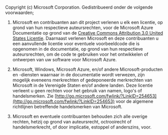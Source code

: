 ﻿Copyright (c) Microsoft Corporation.  Gedistribueerd onder de volgende voorwaarden;
 
1. Microsoft en contribuanten aan dit project verlenen u elk een licentie, op grond van hun respectieve auteursrechten, voor de Microsoft Azure Documentatie op grond van de [Creative Commons Attribution 3.0 United States Licentie](http://creativecommons.org/licenses/by/3.0/us/legalcode).  Daarnaast verlenen Microsoft en deze contribuanten u een aanvullende licentie voor eventuele voorbeeldcode die is opgenomen in de documentatie, op grond van hun respectieve auteursrechten, om de code te gebruiken voor het ontwikkelen of ontwerpen van uw software voor Microsoft Azure.
 
2.  Microsoft, Windows, Microsoft Azure, en/of andere Microsoft-producten en -diensten waarnaar in de documentatie wordt verwezen, zijn mogelijk eveneens merkrechten of gedeponeerde merkrechten van Microsoft in de Verenigde Staten en/of andere landen. Deze licentie verleent u geen rechten voor het gebruik van namen, logo's of handelsmerken. Zie [http://go.microsoft.com/fwlink/?LinkID=254653](http://go.microsoft.com/fwlink/?LinkID=254653) voor de algemene richtlijnen betreffende handelsmerken van Microsoft.
 
3.  Microsoft en eventuele contribuanten behouden zich alle overige rechten, hetzij op grond van auteursrecht, octrooirecht of handelsmerkrecht, of door implicatie, estoppel of anderszins, voor.